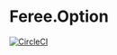 # Feree.Option

[![CircleCI](https://circleci.com/gh/bartosz6/Feree.Option/tree/master.svg?style=svg)](https://circleci.com/gh/bartosz6/Feree.Option/tree/master)
